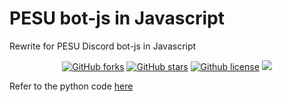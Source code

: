 # PESU bot-js in Javascript

Rewrite for PESU Discord bot-js in Javascript

<p align="center">
    <a href="https://github.com/sach-12/pesu-bot-js/issues" alt="issues">
    <img alt="GitHub forks" src="https://img.shields.io/github/issues/sach-12/pesu-bot-js"></a>
    <a href="https://github.com/sach-12/pesu-bot-js/stargazers" alt="Stars">
    <img alt="GitHub stars" src="https://img.shields.io/github/stars/sach-12/pesu-bot-js"></a>
    <a href="https://github.com/sach-12/pesu-bot-js/blob/main/LICENSE" alt="License">
    <img alt="Github license" src="https://img.shields.io/github/license/sach-12/pesu-bot-js"></a>
    <a href="https://github.com/sach-12/pesu-bot-js/contributors" alt="Contributors">
    <img src="https://img.shields.io/github/contributors/sach-12/pesu-bot-js"/></a>
    
</p>

Refer to the python code [here](https://github.com/sach-12/pesu-bot)

